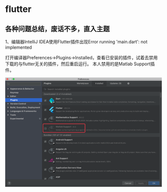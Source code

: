 # flutter
## 各种问题总结，废话不多，直入主题

1、编辑器IntelliJ IDEA使用Flutter插件出现Error running 'main.dart': not implemented

打开编译器Preferences->Plugins->Installed，查看已安装的插件，试着去禁用下载的与flutter无关的插件，然后重启运行。
本人禁用的是Matlab Support插件。
<!-- <img src="https://github.com/271285136/image/blob/master/1.png?raw=true">-->
<!--[![png1][]][png1-url]  -->
![png1][]

[png1]:https://github.com/271285136/image/blob/master/1.png?raw=true
[png1-url]:https://github.com/271285136/image/

